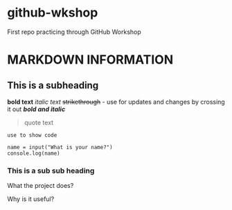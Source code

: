 # github-wkshop
 First repo practicing through GitHub Workshop
# MARKDOWN INFORMATION
## This is a subheading
**bold text**
*italic text*
~~strikethrough~~ - use for updates and changes by crossing it out
***bold and italic***
> quote text

`use to show code`

```
name = input("What is your name?")
console.log(name)
```
### This is a sub sub heading 

What the project does?

Why is it useful?